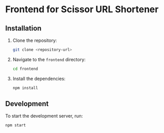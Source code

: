 # Frontend for Scissor URL Shortener

## Installation

1. Clone the repository:
    ```bash
    git clone <repository-url>
    ```
2. Navigate to the `frontend` directory:
    ```bash
    cd frontend
    ```
3. Install the dependencies:
    ```bash
    npm install
    ```

## Development

To start the development server, run:
```bash
npm start
